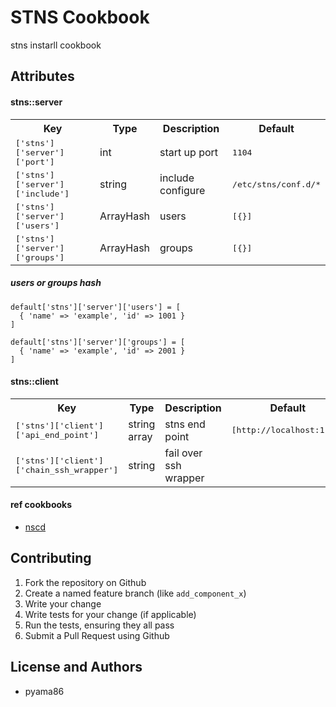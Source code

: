 STNS Cookbook
===============
stns instarll cookbook

Attributes
----------
#### stns::server
<table>
  <tr>
    <th>Key</th>
    <th>Type</th>
    <th>Description</th>
    <th>Default</th>
  </tr>
  <tr>
    <td><tt>['stns']['server']['port']</tt></td>
    <td>int</td>
    <td>start up port</td>
    <td><tt>1104</tt></td>
  </tr>
  <tr>
    <td><tt>['stns']['server']['include']</tt></td>
    <td>string</td>
    <td>include configure</td>
    <td><tt>/etc/stns/conf.d/*</tt></td>
  </tr>
  <tr>
    <td><tt>['stns']['server']['users']</tt></td>
    <td>ArrayHash</td>
    <td>users</td>
    <td><tt>[{}]</tt></td>
  </tr>
  <tr>
    <td><tt>['stns']['server']['groups']</tt></td>
    <td>ArrayHash</td>
    <td>groups</td>
    <td><tt>[{}]</tt></td>
  </tr>
</table>

##### users or groups hash
```
default['stns']['server']['users'] = [
  { 'name' => 'example', 'id' => 1001 }
]

default['stns']['server']['groups'] = [
  { 'name' => 'example', 'id' => 2001 }
]
```
#### stns::client
<table>
  <tr>
    <th>Key</th>
    <th>Type</th>
    <th>Description</th>
    <th>Default</th>
  </tr>
  <tr>
    <td><tt>['stns']['client']['api_end_point']</tt></td>
    <td>string array</td>
    <td>stns end point</td>
    <td><tt>[http://localhost:1104]</tt></td>
  </tr>
  <tr>
    <td><tt>['stns']['client']['chain_ssh_wrapper']</tt></td>
    <td>string</td>
    <td>fail over ssh wrapper</td>
    <td><tt></tt></td>
  </tr>
</table>

#### ref cookbooks
* [nscd](https://github.com/chef-cookbooks/nscd)


Contributing
------------
1. Fork the repository on Github
2. Create a named feature branch (like `add_component_x`)
3. Write your change
4. Write tests for your change (if applicable)
5. Run the tests, ensuring they all pass
6. Submit a Pull Request using Github

License and Authors
-------------------
* pyama86
